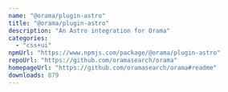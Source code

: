 ```yaml
---
name: "@orama/plugin-astro"
title: "@orama/plugin-astro"
description: "An Astro integration for Orama"
categories:
  - "css+ui"
npmUrl: "https://www.npmjs.com/package/@orama/plugin-astro"
repoUrl: "https://github.com/oramasearch/orama"
homepageUrl: "https://github.com/oramasearch/orama#readme"
downloads: 879
---
```

